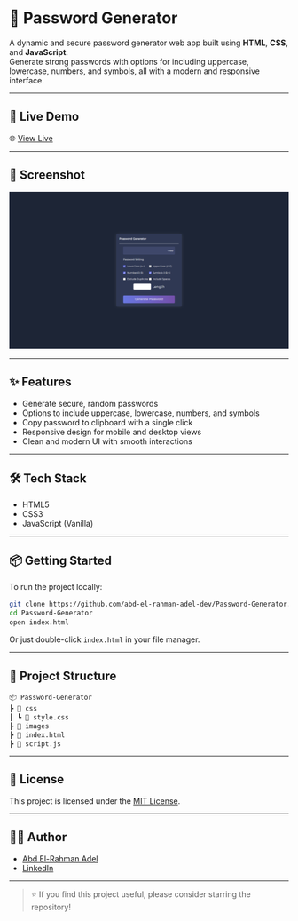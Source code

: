 # 🔐 Password Generator

A dynamic and secure password generator web app built using **HTML**, **CSS**, and **JavaScript**.  
Generate strong passwords with options for including uppercase, lowercase, numbers, and symbols, all with a modern and responsive interface.

---

## 🚀 Live Demo

🌐 [View Live](https://codebyabdo.github.io/Password-Generator/)

---

## 📸 Screenshot

![Password Generator Screenshot](./screenshot.png) <!-- Replace with an actual screenshot if available -->

---

## ✨ Features

- Generate secure, random passwords  
- Options to include uppercase, lowercase, numbers, and symbols  
- Copy password to clipboard with a single click  
- Responsive design for mobile and desktop views  
- Clean and modern UI with smooth interactions

---

## 🛠 Tech Stack

- HTML5  
- CSS3  
- JavaScript (Vanilla)

---

## 📦 Getting Started

To run the project locally:

```bash
git clone https://github.com/abd-el-rahman-adel-dev/Password-Generator.git
cd Password-Generator
open index.html
```

Or just double-click `index.html` in your file manager.

---

## 📁 Project Structure

```
📦 Password-Generator
┣ 📂 css
┃ ┗ 📜 style.css
┣ 📂 images
┣ 📜 index.html
┣ 📜 script.js

```

---

## 📄 License

This project is licensed under the [MIT License](./LICENSE).

---

## 🙋‍♂️ Author

- [Abd El-Rahman Adel](https://github.com/codebyabdo)
- [LinkedIn](https://www.linkedin.com/in/codebyabdo)

---

> ⭐ If you find this project useful, please consider starring the repository!
